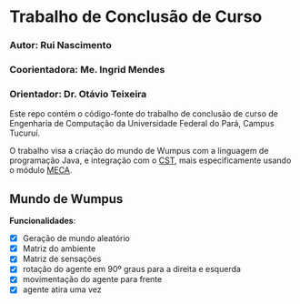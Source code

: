 # Trabalho de Conclusão de Curso

### Autor: Rui Nascimento
### Coorientadora: Me. Ingrid Mendes
### Orientador: Dr. Otávio Teixeira


Este repo contém o código-fonte do trabalho de conclusão de curso de Engenharia de
Computação da Universidade Federal do Pará, Campus Tucuruí.

O trabalho visa a criação do mundo de Wumpus com a linguagem de programação Java, e integração com o [CST](https://cst.fee.unicamp.br/),
mais especificamente usando o módulo [MECA](https://github.com/CST-Group/codelab-meca).


## Mundo de Wumpus
**Funcionalidades**:
- [x] Geração de mundo aleatório
- [x] Matriz do ambiente
- [x] Matriz de sensações
- [x] rotação do agente em 90º graus para a direita e esquerda
- [x] movimentação do agente para frente
- [x] agente atira uma vez 
